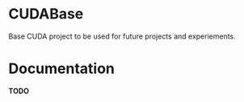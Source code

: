 # CUDABase
Base CUDA project to be used for future projects and experiements.

# Documentation
__TODO__